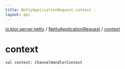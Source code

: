 ```yaml
---
title: NettyApplicationRequest.context - 
layout: api
---
```


<div class='api-docs-breadcrumbs'><a href="../index.html">io.ktor.server.netty</a> / <a href="index.html">NettyApplicationRequest</a> / <a href="./context.html">context</a></div>

# context

<div class="signature"><code><span class="keyword">val </span><span class="identifier">context</span><span class="symbol">: </span><span class="identifier">ChannelHandlerContext</span></code></div>
